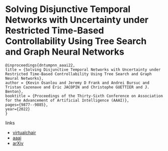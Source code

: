 # Solving Disjunctive Temporal Networks with Uncertainty under Restricted Time-Based Controllability Using Tree Search and Graph Neural Networks

```
@inproceedings{dntumpnn_aaai22,
title = {Solving Disjunctive Temporal Networks with Uncertainty under Restricted Time-Based Controllability Using Tree Search and Graph Neural Networks},
author = {Kevin Osanlou and Jeremy D Frank and Andrei Bursuc and Tristan Cazenave and Éric JACOPIN and Christophe GUETTIER and J. Benton},
booktitle = {Proceedings of the Thirty-Sixth Conference on Association for the Advancement of Artificial Intelligence (AAAI)},
pages={9877--9885},
year={2022}
}
```

links
- [virtualchair](https://aaai-2022.virtualchair.net/poster_aaai176)
- [aaai](https://ojs.aaai.org/index.php/AAAI/article/view/21224)
- [arXiv](https://arxiv.org/abs/2108.01068)
